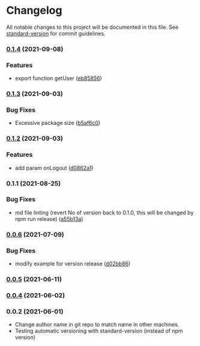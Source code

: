# Changelog

All notable changes to this project will be documented in this file. See [standard-version](https://github.com/conventional-changelog/standard-version) for commit guidelines.

### [0.1.4](https://gitlab.horanet.com/hframework/hauth/compare/v0.1.3...v0.1.4) (2021-09-08)


### Features

* export function getUser ([eb85856](https://gitlab.horanet.com/hframework/hauth/commit/eb85856ebb498cd748184153d075c62dbc620399))

### [0.1.3](https://gitlab.horanet.com/hframework/hauth/compare/v0.1.2...v0.1.3) (2021-09-03)


### Bug Fixes

* Excessive package size ([b5af6c0](https://gitlab.horanet.com/hframework/hauth/commit/b5af6c01e0e4343ba8089bcf622f159835db4d44))

### [0.1.2](https://gitlab.horanet.com/hframework/hauth/compare/v0.1.1...v0.1.2) (2021-09-03)


### Features

* add param onLogout ([d0862a1](https://gitlab.horanet.com/hframework/hauth/commit/d0862a10f0adc9ac51e3041f8f31f63eb49c42de))

### 0.1.1 (2021-08-25)


### Bug Fixes

* md file linting (revert No of version back to 0.1.0, this will be changed by npm run release) ([a55b13a](https://gitlab.horanet.com/hframework/hauth/commit/a55b13acab50fe9aeb15fb389e165891a149d77f))

### [0.0.6](https://gitlab.horanet.com/hframework/hauth/compare/v0.0.5...v0.0.6) (2021-07-09)


### Bug Fixes

* modify example for version release ([d02bb86](https://gitlab.horanet.com/hframework/hauth/commit/d02bb863d3ce519abab85daa557150b43a53802f))

### [0.0.5](https://gitlab.horanet.com/hframework/hauth/compare/v0.0.4...v0.0.5) (2021-06-11)

### [0.0.4](https://github.com/naml3i/hauth-dev/compare/v0.0.3...v0.0.4) (2021-06-02)

### 0.0.2 (2021-06-01)

- Change author name in git repo to match name in other machines.
- Testing automatic versioning with standard-version (instead of npm version)
